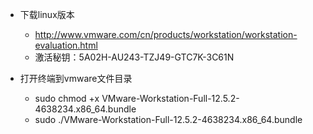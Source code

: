 - 下载linux版本

  - http://www.vmware.com/cn/products/workstation/workstation-evaluation.html
  - 激活秘钥：5A02H-AU243-TZJ49-GTC7K-3C61N

- 打开终端到vmware文件目录

  - sudo chmod +x VMware-Workstation-Full-12.5.2-4638234.x86_64.bundle
  - sudo ./VMware-Workstation-Full-12.5.2-4638234.x86_64.bundle
